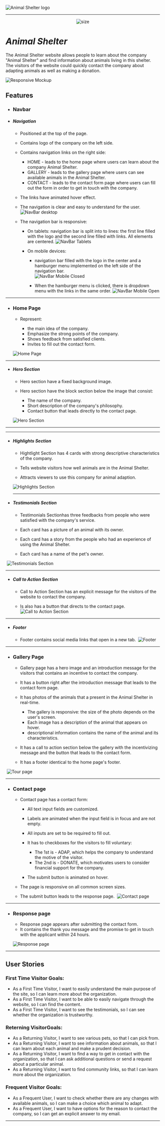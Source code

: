 ![Animal Shelter logo](assets/images/animal_shelter_logo.png)

---

<center>

![size](https://img.shields.io/github/languages/code-size/IuliiaKonovalova/animal_shelter?color=blue&label=size&logo=3.6MB)
</center>



# *Animal Shelter*

The Animal Shelter website allows people to learn about the company "Animal Shelter" and find information about animals living in this shelter. The visitors of the website could quickly contact the company about adapting animals as well as making a donation.

![Responsive Mockup](assets/images/responsive_mockup.png)

## Features

+ ### Navbar

+ ##### Navigation
    - Positioned at the top of the page.
    - Contains logo of the company on the left side.
    - Contains navigation links on the right side:
        * HOME - leads to the home page where users can learn about the company Animal Shelter.
        * GALLERY - leads to the gallery page where users can see available animals in the Animal Shelter.
        * CONTACT - leads to the contact form page where users can fill out the form in order to get in touch with the company.
    - The links have animated hover effect.
    - The navigation is clear and easy to understand for the user.
    ![NavBar desktop](assets/images/navbar_desktop.png)

    - The navigation bar is responsive:
        * On tablets: navigation bar is split into to lines: the first line filled with the logo and the second line filled with links. All elements are centered.
        ![NavBar Tablets](assets/images/navbar_tablets.png)

        * On mobile devices: 
            - navigation bar filled with the logo in the center and a hamburger menu implemented on the left side of the navigation bar.      
            ![NavBar Mobile Closed](assets/images/navbar_mobile_closed.png)
        
            - When the hamburger menu is clicked, there is dropdown menu with the links in the same order.
            ![NavBar Mobile Open](assets/images/navbar_mobile_open.png)



---

+ ### Home Page

    - Represent: 

        * the main idea of the company.
        * Emphasize the strong points of the company.
        * Shows feedback from satisfied clients.
        * Invites to fill out the contact form.


    ![Home Page](assets/images/home_page.png)

---

+ ##### Hero Section

    - Hero section have a fixed background image.

    - Hero section have the block section below the image that consist:

        * The name of the company.
        * Short description of the company's philosophy.
        * Contact button that leads directly to the contact page.

    
    ![Hero Section](assets/images/hero_section.png)

--- 

---    
+ ##### Highlights Section

    - Hightlight Section has 4 cards with strong descriptive characteristics of the company.

    - Tells website visitors how well animals are in the Animal Shelter.

    - Attracts viewers to use this company for animal adaption.

    
    ![Highlights Section](assets/images/main_cons.png)


    ---
+ ##### Testimonials Section

    - Testimonials Sectionhas three feedbacks from people who were satisfied with the company's service.

    - Each card has a picture of an animal with its owner.

    - Each card has a story from the people who had an experience of using the Animal Shelter.

    - Each card has a name of the pet's owner.

​
    ![Testimonials Section](assets/images/testimonials.png)


---
+ ##### Call to Action Section

    - Call to Action Section has an explicit message for the visitors of the website to contact the company.

    - Is also has a button that directs to the contact page.
​
    ![Call to Action Section](assets/images/call_to_action.png)


---
+ ##### Footer

    - Footer contains social media links that open in a new tab.
​
    ![Footer](assets/images/footer.png)
​
---
+ ### Gallery Page

    - Gallery page has a hero image and an introduction message for the visitors that contains an incentive to contact the company.

    - It has a button right after the introduction message that leads to the contact form page.

    - It has photos of the animals that a present in the Animal Shelter in real-time.

        - The gallery is responsive: the size of the photo depends on the user's screen.
        - Each image has a description of the animal that appears on hover.
        - descriptional information contains the name of the animal and its characteristics.

    - It has a call to action section below the gallery with the incentivizing message and the button that leads to the contact form.

    - It has a footer identical to the home page's footer.
    
​
    ![Tour page](assets/images/gallery_page.png)


---
+ ### Contact page

    - Contact page has a contact form:

        - All text input fields are customized.
        - Labels are animated when the input field is in focus and are not empty.
        - All inputs are set to be required to fill out.
        - It has to checkboxes for the visitors to fill voluntary:

            - The 1st is - ADAP, which helps the company to understand the motive of the visitor.
            - The 2nd is - DONATE, which motivates users to consider financial support for the company. 

        - The submit button is animated on hover.

    - The page is responsive on all common screen sizes.

    - The submit button leads to the response page.
​
    ![Contact page](assets/images/contact_form_page.png)


---
+ ### Response page

    - Response page appears after submitting the contact form.
    - It contains the thank you message and the promise to get in touch with the applicant within 24 hours.

    ![Response page](assets/images/response_page.png)


---
## User Stories

### First Time Visitor Goals:

* As a First Time Visitor, I want to easily understand the main purpose of the site, so I can learn more about the organization.
* As a First Time Visitor, I want to be able to easily navigate through the website, so I can find the content.
* As a First Time Visitor, I want to see the testimonials, so I can see whether the organization is trustworthy.

### Reterning VisitorGoals:

* As a Returning Visitor, I want to see various pets, so that I can pick from.
* As a Returning Visitor, I want to see information about animals, so that I can learn about each animal and make a prudent decision.
* As a Returning Visitor, I want to find a way to get in contact with the organization, so that I can ask additional questions or send a request about a particular animal.
* As a Returning Visitor, I want to find community links, so that I can learn more about the organization.

### Frequent Visitor Goals:
* As a Frequent User, I want to check whether there are any changes with available animals, so I can make a choice which animal to adapt.
* As a Frequent User, I want to have options for the reason to contact the company, so I can get an explicit answer to my email. 
 

---